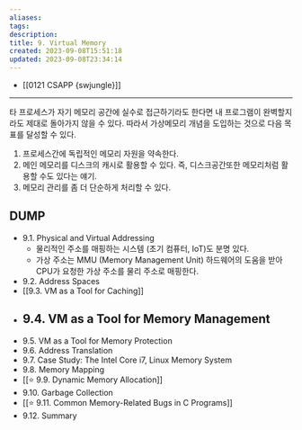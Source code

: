 ```yaml
---
aliases: 
tags: 
description:
title: 9. Virtual Memory
created: 2023-09-08T15:51:18
updated: 2023-09-08T23:34:14
---
```

- [[0121 CSAPP {swjungle}]]
___

타 프로세스가 자기 메모리 공간에 실수로 접근하기라도 한다면 내 프로그램이 완벽할지라도 제대로 돌아가지 않을 수 있다. 따라서 가상메모리 개념을 도입하는 것으로 다음 목표를 달성할 수 있다.

1. 프로세스간에 독립적인 메모리 자원을 약속한다.
2. 메인 메모리를 디스크의 캐시로 활용할 수 있다. 즉, 디스크공간또한 메모리처럼 활용할 수도 있다는 얘기.
3. 메모리 관리를 좀 더 단순하게 처리할 수 있다.

## DUMP

- 9.1. Physical and Virtual Addressing
	- 물리적인 주소를 매핑하는 시스템 (초기 컴퓨터, IoT)도 분명 있다. 
	- 가상 주소는 MMU (Memory Management Unit) 하드웨어의 도움을 받아 CPU가 요청한 가상 주소를 물리 주소로 매핑한다.
- 9.2. Address Spaces
- [[9.3. VM as a Tool for Caching]]
- 9.4. VM as a Tool for Memory Management
	- 
- 9.5. VM as a Tool for Memory Protection
- 9.6. Address Translation
- 9.7. Case Study: The Intel Core i7, Linux Memory System
- 9.8. Memory Mapping
- [[⭐️ 9.9. Dynamic Memory Allocation]]
- 9.10. Garbage Collection
- [[⭐️ 9.11. Common Memory-Related Bugs in C Programs]]
- 9.12. Summary
